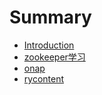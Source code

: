 # Summary

* [Introduction](README.md)
* [zookeeper学习](zookeeperxue-xi.md)
* [onap](onap.md)
* [rycontent](rycontent.md)

